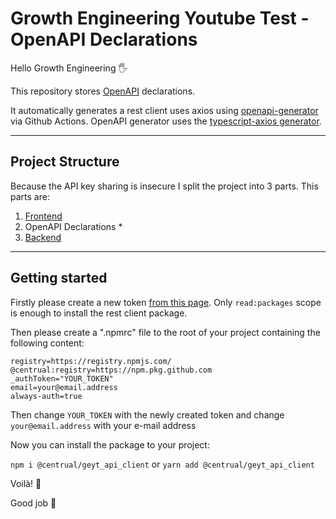 # Growth Engineering Youtube Test - OpenAPI Declarations

Hello Growth Engineering 🖐

This repository stores [OpenAPI](https://swagger.io/specification/) declarations.

It automatically generates a rest client uses axios using [openapi-generator](https://openapi-generator.tech/) via Github Actions. OpenAPI generator uses the [typescript-axios generator](https://openapi-generator.tech/docs/generators/typescript-axios).

---

## Project Structure

Because the API key sharing is insecure I split the project into 3 parts. This parts are:

1. [Frontend](https://github.com/centrual/growth_engineering_youtube_test_frontend)
2. OpenAPI Declarations *
3. [Backend](https://github.com/centrual/growth_engineering_youtube_test_server)

---


## Getting started

Firstly please create a new token [from this page](https://github.com/settings/tokens/new). Only `read:packages` scope is enough to install the rest client package.

Then please create a ".npmrc" file to the root of your project containing the following content:

```
registry=https://registry.npmjs.com/
@centrual:registry=https://npm.pkg.github.com
_authToken="YOUR_TOKEN"
email=your@email.address
always-auth=true
```

Then change `YOUR_TOKEN` with the newly created token and change `your@email.address` with your e-mail address

Now you can install the package to your project:

`npm i @centrual/geyt_api_client` or `yarn add @centrual/geyt_api_client`

Voilà! 🎉

Good job 🙏
